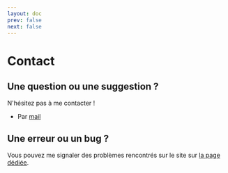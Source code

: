 ```yaml
---
layout: doc
prev: false
next: false
---
```


# Contact

## Une question ou une suggestion ? 

N'hésitez pas à me contacter !

- Par [mail](mailto:paulinegilg@protonmail.com?subject=CaraDoc%20-%20Contact)

## Une erreur ou un bug ?

Vous pouvez me signaler des problèmes rencontrés sur le site sur [la page dédiée](/fr/bug).
